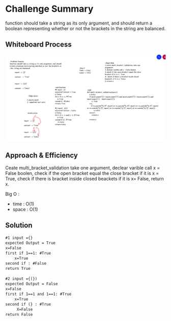 # Challenge Summary
function should take a string as its only argument, and should return a boolean representing whether or not the brackets in the string are balanced.

## Whiteboard Process

![0](./multi_bracket_validation.png)

## Approach & Efficiency

Ceate multi_bracket_validation take one argument, declear varible call x = False boolen, check if the open bracket equal the close bracket if it is x = True, check if there is bracket inside closed beackets if it is x= False, return x.

Big O :
* time : O(1)
* space : O(1)

## Solution

```
#1 input ={}
expected Output = True
x=False 
first if 1==1: #True
    x=True
second if : #False 
return True

#2 input ={(})
expected Output = False
x=False 
first if 1==1 and 1==1: #True
    x=True
second if (} : #True
     X=False
return False
```
